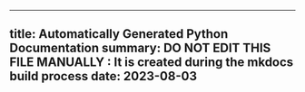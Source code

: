 
---
title: Automatically Generated Python Documentation
summary: DO NOT EDIT THIS FILE MANUALLY : It is created during the mkdocs build process
date: 2023-08-03
---

